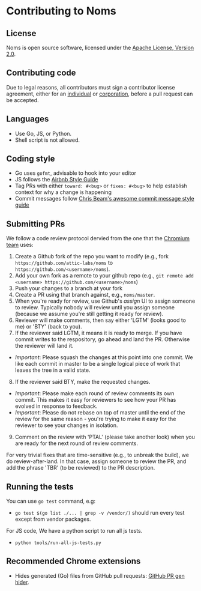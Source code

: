 Contributing to Noms
====================

## License

Noms is open source software, licensed under the [Apache License, Version 2.0](LICENSE).

## Contributing code

Due to legal reasons, all contributors must sign a contributor license agreement, either for an [individual](http://noms.io/ca_individual.html) or [corporation](http://noms.io/ca_corporation.html), before a pull request can be accepted.

## Languages

* Use Go, JS, or Python.
* Shell script is not allowed.

## Coding style

* Go uses `gofmt`, advisable to hook into your editor
* JS follows the [Airbnb Style Guide](https://github.com/airbnb/javascript)
* Tag PRs with either `toward: #<bug>` or `fixes: #<bug>` to help establish context for why a change is happening
* Commit messages follow [Chris Beam's awesome commit message style guide](http://chris.beams.io/posts/git-commit/)

## Submitting PRs

We follow a code review protocol dervied from the one that the [Chromium team](https://www.chromium.org/) uses:

1. Create a Github fork of the repo you want to modify (e.g., fork `https://github.com/attic-labs/noms` to `https://github.com/<username>/noms`).
2. Add your own fork as a remote to your github repo (e.g., `git remote add <username> https://github.com/<username>/noms`)
3. Push your changes to a branch at your fork
4. Create a PR using that branch against, e.g., `noms/master`.
5. When you're ready for review, use Github's _assign_ UI to assign someone to review. Typically nobody will review until you assign someone (because we assume you're still getting it ready for review).
6. Reviewer will make comments, then say either 'LGTM' (looks good to me) or 'BTY' (back to you).
7. If the reviewer said LGTM, it means it is ready to merge. If you have commit writes to the respository, go ahead and land the PR. Otherwise the reviewer will land it.
  * *Important*: Please squash the changes at this point into one commit. We like each commit in master to be a single logical piece of work that leaves the tree in a valid state.
8. If the reviewer said BTY, make the requested changes.
  * *Important*: Please make each round of review comments its own commit. This makes it easy for reviewers to see how your PR has evolved in response to feedback.
  * *Important*: Please do not rebase on top of master until the end of the review for the same reason - you're trying to make it easy for the reviewer to see your changes in isolation.
9. Comment on the review with 'PTAL' (please take another look) when you are ready for the next round of review comments.

For very trivial fixes that are time-sensitive (e.g., to unbreak the build), we do review-after-land. In that case, assign someone to review the PR, and add the phrase 'TBR' (to be reviewed) to the PR description.

## Running the tests

You can use `go test` command, e.g:

* `go test $(go list ./... | grep -v /vendor/)` should run every test except from vendor packages.

For JS code, We have a python script to run all js tests.

* `python tools/run-all-js-tests.py`

## Recommended Chrome extensions
* Hides generated (Go) files from GitHub pull requests: [GitHub PR gen hider](https://chrome.google.com/webstore/detail/mhemmopgidccpkibohejfhlbkggdcmhf).
